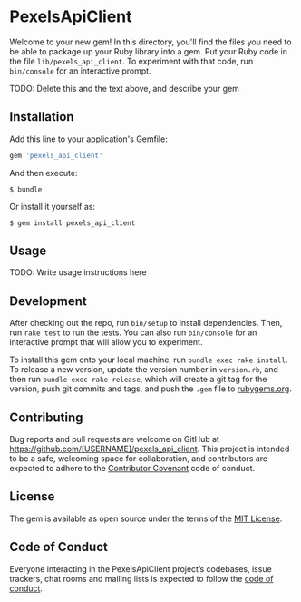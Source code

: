 # PexelsApiClient

Welcome to your new gem! In this directory, you'll find the files you need to be able to package up your Ruby library into a gem. Put your Ruby code in the file `lib/pexels_api_client`. To experiment with that code, run `bin/console` for an interactive prompt.

TODO: Delete this and the text above, and describe your gem

## Installation

Add this line to your application's Gemfile:

```ruby
gem 'pexels_api_client'
```

And then execute:

    $ bundle

Or install it yourself as:

    $ gem install pexels_api_client

## Usage

TODO: Write usage instructions here

## Development

After checking out the repo, run `bin/setup` to install dependencies. Then, run `rake test` to run the tests. You can also run `bin/console` for an interactive prompt that will allow you to experiment.

To install this gem onto your local machine, run `bundle exec rake install`. To release a new version, update the version number in `version.rb`, and then run `bundle exec rake release`, which will create a git tag for the version, push git commits and tags, and push the `.gem` file to [rubygems.org](https://rubygems.org).

## Contributing

Bug reports and pull requests are welcome on GitHub at https://github.com/[USERNAME]/pexels_api_client. This project is intended to be a safe, welcoming space for collaboration, and contributors are expected to adhere to the [Contributor Covenant](http://contributor-covenant.org) code of conduct.

## License

The gem is available as open source under the terms of the [MIT License](https://opensource.org/licenses/MIT).

## Code of Conduct

Everyone interacting in the PexelsApiClient project’s codebases, issue trackers, chat rooms and mailing lists is expected to follow the [code of conduct](https://github.com/[USERNAME]/pexels_api_client/blob/master/CODE_OF_CONDUCT.md).

